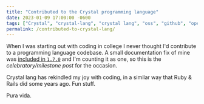 ```yaml
---
title: "Contributed to the Crystal programming language"
date: 2023-01-09 17:00:00 -0600
tags: ["Crystal", "crystal-lang", "crystal lang", "oss", "github", "open source"]
permalink: /contributed-to-crystal-lang/
---
```


When I was starting out with coding in college I never thought I'd contribute to a programming language codebase. A small documentation fix of mine was [included in `1.7.0`](https://github.com/crystal-lang/crystal/releases/tag/1.7.0) and I'm counting it as one, so this is the _celebratory/milestone post_ for the occasion.

Crystal lang has rekindled my joy with coding, in a similar way that Ruby & Rails did some years ago. Fun stuff.


Pura vida.